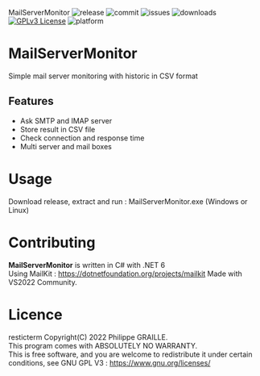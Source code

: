 MailServerMonitor
![release](https://img.shields.io/github/v/release/GPh83/MailServerMonitor?include_prereleases)
![commit](https://img.shields.io/github/last-commit/GPh83/MailServerMonitor) 
![issues](https://img.shields.io/github/issues/GPh83/MailServerMonitor) 
![downloads](https://img.shields.io/github/downloads/GPh83/MailServerMonitor/total)
[![GPLv3 License](https://img.shields.io/badge/License-GPL%20v3-yellow.svg)](https://opensource.org/licenses/)
![platform](https://img.shields.io/badge/platform-Windows%20Linux-blue)

# MailServerMonitor

Simple mail server monitoring with historic in CSV format 


## Features
- Ask SMTP and IMAP server
- Store result in CSV file 
- Check connection and response time
- Multi server and mail boxes

# Usage

Download release, extract and run : MailServerMonitor.exe (Windows or Linux)


# Contributing

**MailServerMonitor** is written in C# with .NET 6  
Using MailKit : https://dotnetfoundation.org/projects/mailkit
Made with VS2022 Community.


# Licence 

resticterm Copyright(C) 2022 Philippe GRAILLE.  
This program comes with ABSOLUTELY NO WARRANTY.  
This is free software, and you are welcome to redistribute it under certain conditions, see GNU GPL V3 : https://www.gnu.org/licenses/






